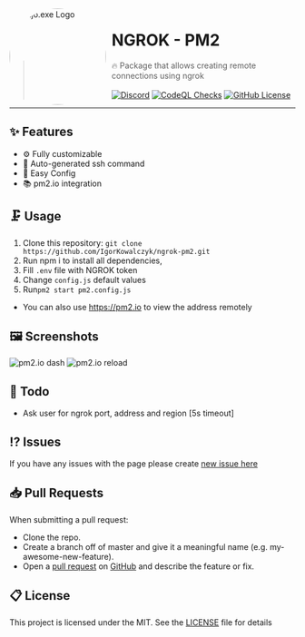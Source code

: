 <img width="170" height="170" align="left" style="float: left; margin: 0 10px 0 0; border-radius: 50%;" alt="Majo.exe Logo" src="https://media.discordapp.net/attachments/709486554862714995/933392971263533166/circle.png?width=643&height=643">

# NGROK - PM2

> 🔥 Package that allows creating remote connections using ngrok
> <br><br>[![Discord](https://img.shields.io/discord/666599184844980224?color=333&logo=discord&label=Discord&style=flat-square&logoColor=fff)](https://igorkowalczyk.github.io/r/discord-server)
> [![CodeQL Checks](https://img.shields.io/github/workflow/status/igorkowalczyk/ngrok-pm2/CodeQL%20Checks/master?style=flat-square&label=CodeQL&logo=github&color=333)](https://igorkowalczyk.github.io/)
> [![GitHub License](https://img.shields.io/github/license/igorkowalczyk/ngrok-pm2?style=flat-square&logo=github&label=License&color=333)](https://github.com/igorkowalczyk/ngrok-pm2)
> <br>

---

## ✨ Features

- ⚙️ Fully customizable
- 🌆 Auto-generated ssh command
- 📝 Easy Config
- 📚 pm2.io integration

## 🗜️ Usage

1. Clone this repository: `git clone https://github.com/IgorKowalczyk/ngrok-pm2.git`
2. Run npm i to install all dependencies,
3. Fill `.env` file with NGROK token
4. Change `config.js` default values
5. Run`pm2 start pm2.config.js`
- You can also use https://pm2.io to view the address remotely

## 🖼️ Screenshots
![pm2.io dash](https://media.discordapp.net/attachments/922505955885867011/945629828164517888/unknown.png?width=1440&height=270)
![pm2.io reload](https://media.discordapp.net/attachments/922505955885867011/945630048587743252/unknown.png)

## 🧱 Todo

- Ask user for ngrok port, address and region [5s timeout]

## ⁉️ Issues

If you have any issues with the page please create [new issue here](https://github.com/igorkowalczyk/ngrok-pm2/issues)

## 📥 Pull Requests

When submitting a pull request:

- Clone the repo.
- Create a branch off of master and give it a meaningful name (e.g. my-awesome-new-feature).
- Open a [pull request](https://github.com/igorkowalczyk/ngrok-pm2/pulls) on [GitHub](https://github.com) and describe the feature or fix.

## 📋 License

This project is licensed under the MIT. See the [LICENSE](https://github.com/igorkowalczyk/ngrok-pm2/blob/master/license.md) file for details
